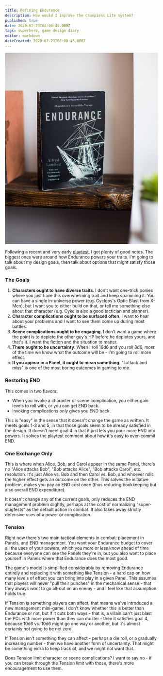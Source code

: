 ```yaml
---
title: Refining Endurance
description: How would I improve the Champions Lite system?
published: true
date: 2020-02-23T08:00:45.000Z
tags: superhero, game design diary
editor: markdown
dateCreated: 2020-02-23T08:00:45.000Z
---
```


![Featured Image](refining-endurance.jpg)

Following a recent and very early [playtest](/champions-lite-playtesting/), I got plenty of good notes. The biggest ones were around how Endurance powers your traits. I'm going to talk about my design goals, then talk about options that might satisfy those goals.

### The Goals

1. **Characters ought to have diverse traits**. I don't want one-trick ponies where you just have this overwhelming trait and keep spamming it. You can have a single in-universe power (e.g. Cyclops's Optic Blast from X-Men), but I want you to either build on that, or tell me something else about that character (e.g. Cyke is also a good tactician and planner).
2. **Character complications ought to be surfaced often**. I want to hear about your problems and I want to see them come up during most battles.
3. **Scene complications ought to be engaging**. I don't want a game where the point is to deplete the other guy's HP before he depletes yours, and that's it. I want the fiction and the situation to matter.
4. **There ought to be uncertainty**. When I roll 16d6 and you roll 8d6, _most_ of the time we know what the outcome will be - I'm going to roll more effect.
5. **If you appear in a Panel, it ought to mean something**. "I attack and miss" is one of the most boring outcomes in gaming to me.

### Restoring END

This comes in two flavors:

* When you invoke a character or scene complication, you either gain levels to roll with, or you can get END back.
* Invoking complications _only_ gives you END back.

This is "easy" in the sense that it doesn't change the game as written. It meets goals 1-3 and 5, in that those goals seem to be already satisfied in the design. It doesn't meet goal 4 in that it just lets you pour more END into powers. It solves the playtest comment about how it's easy to over-commit END.

### One Exchange Only

This is where when Alice, Bob, and Carol appear in the same Panel, there's no "Alice attacks Bob", "Bob attacks Alice", "Bob attacks Carol", etc. resolution. It's just Alice vs. Bob and then Carol vs. Bob, and whoever rolls the higher effect gets an outcome on the other. This solves the initiative problem, makes you pay an END cost once (thus reducing bookkeeping but also overall END expenditure).

It doesn't change any of the current goals, only reduces the END management problem slightly, perhaps at the cost of normalizing "super-slugfests" as the default action in combat. It also takes away strictly defensive uses of a power or complication.

### Tension

Right now there's two main tactical elements in combat: placement in Panels, and END management. You want your Endurance budget to cover all the uses of your powers, which you more or less know ahead of time because everyone can see the Panels they're in, but you also want to place yourself in Panels where that Endurance does the most good.

The game's model is simplified considerably by removing Endurance entirely and replacing it with something like Tension - a hard cap on how many levels of effect you can bring into play in a given Panel. This assumes that players will never "pull their punches" in the mechanical sense - that they always _want_ to go all-out on an enemy - and I feel like that assumption holds true.

If Tension is something players can affect, that means we've introduced a new management mini-game. I don't know whether this is better than Endurance or not, but if it cuts both ways - that is, a villain can't just blast the PCs with more power than they can muster - then it satisfies goal 4, because 10d6 vs. 10d6 might go one way or another, but it's almost certainly not going to be net zero.

If Tension isn't something they can affect - perhaps a die roll, or a gradually increasing number - then we have another form of uncertainty. That might be something extra to keep track of, and we might not want that.

Does Tension limit character or scene complications? I want to say no - if you can break through the Tension limit with those, there's more encouragement to use them.


    